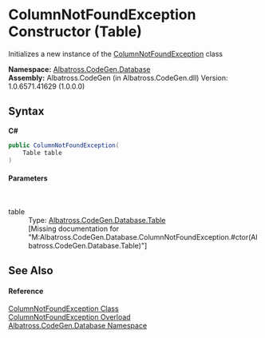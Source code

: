 # ColumnNotFoundException Constructor (Table)
 

Initializes a new instance of the <a href="E7D5382F.md">ColumnNotFoundException</a> class

**Namespace:**&nbsp;<a href="E11F5D98.md">Albatross.CodeGen.Database</a><br />**Assembly:**&nbsp;Albatross.CodeGen (in Albatross.CodeGen.dll) Version: 1.0.6571.41629 (1.0.0.0)

## Syntax

**C#**<br />
``` C#
public ColumnNotFoundException(
	Table table
)
```


#### Parameters
&nbsp;<dl><dt>table</dt><dd>Type: <a href="F8EC018E.md">Albatross.CodeGen.Database.Table</a><br />\[Missing <param name="table"/> documentation for "M:Albatross.CodeGen.Database.ColumnNotFoundException.#ctor(Albatross.CodeGen.Database.Table)"\]</dd></dl>

## See Also


#### Reference
<a href="E7D5382F.md">ColumnNotFoundException Class</a><br /><a href="FBFC8CA7.md">ColumnNotFoundException Overload</a><br /><a href="E11F5D98.md">Albatross.CodeGen.Database Namespace</a><br />